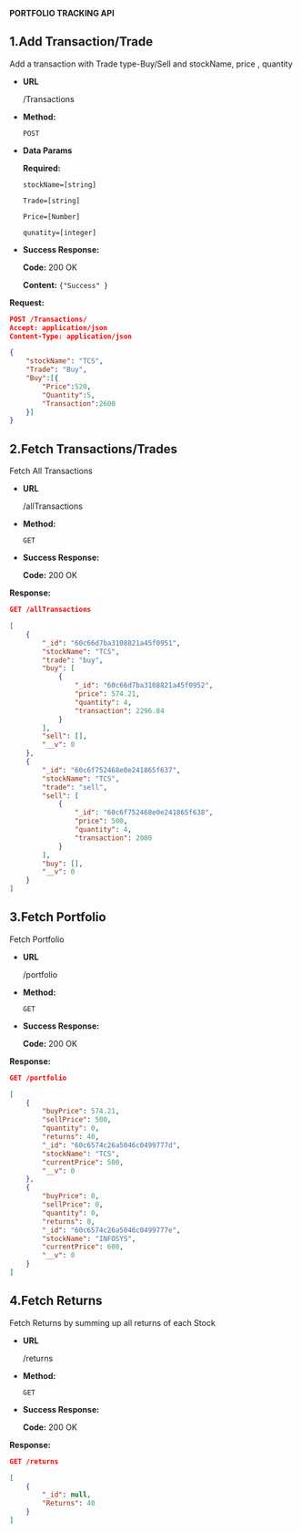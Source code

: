  
 **PORTFOLIO TRACKING API**

1.**Add Transaction/Trade**
----
  Add a transaction with Trade type-Buy/Sell and stockName, price , quantity

* **URL**

  /Transactions

* **Method:**

  `POST`
  
* **Data Params**

   **Required:**
 
   `stockName=[string]`

   `Trade=[string]`

   `Price=[Number]`

   `qunatity=[integer]`


* **Success Response:**

     **Code:** 200 OK
   
    **Content:** `{"Success" }`
    
**Request:**
```json
POST /Transactions/
Accept: application/json
Content-Type: application/json

{
    "stockName": "TCS",
    "Trade": "Buy",
    "Buy":[{
        "Price":520,
        "Quantity":5,
        "Transaction":2600
    }] 
}

```

2.**Fetch Transactions/Trades**
----
  Fetch All Transactions

* **URL**

  /allTransactions

* **Method:**

  `GET`
  

* **Success Response:**

   **Code:** 200 OK

**Response:**
```json
GET /allTransactions

[
    {
        "_id": "60c66d7ba3108821a45f0951",
        "stockName": "TCS",
        "trade": "buy",
        "buy": [
            {
                "_id": "60c66d7ba3108821a45f0952",
                "price": 574.21,
                "quantity": 4,
                "transaction": 2296.84
            }
        ],
        "sell": [],
        "__v": 0
    },
    {
        "_id": "60c6f752468e0e241865f637",
        "stockName": "TCS",
        "trade": "sell",
        "sell": [
            {
                "_id": "60c6f752468e0e241865f638",
                "price": 500,
                "quantity": 4,
                "transaction": 2000
            }
        ],
        "buy": [],
        "__v": 0
    }
]

```


3.**Fetch Portfolio**
----
  Fetch Portfolio

* **URL**

  /portfolio

* **Method:**

  `GET`
  

* **Success Response:**

   **Code:** 200 OK

**Response:**
```json
GET /portfolio

[
    {
        "buyPrice": 574.21,
        "sellPrice": 500,
        "quantity": 0,
        "returns": 40,
        "_id": "60c6574c26a5046c0499777d",
        "stockName": "TCS",
        "currentPrice": 500,
        "__v": 0
    },
    {
        "buyPrice": 0,
        "sellPrice": 0,
        "quantity": 0,
        "returns": 0,
        "_id": "60c6574c26a5046c0499777e",
        "stockName": "INFOSYS",
        "currentPrice": 600,
        "__v": 0
    }
]

```

4.**Fetch Returns**
----
  Fetch Returns by summing up all returns of each Stock

* **URL**

  /returns

* **Method:**

  `GET`
  

* **Success Response:**

   **Code:** 200 OK

**Response:**
```json
GET /returns

[
    {
        "_id": null,
        "Returns": 40
    }
]

```
